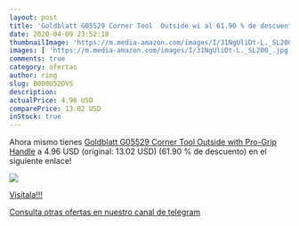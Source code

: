 ```yaml
---
layout: post
title: 'Goldblatt G05529 Corner Tool  Outside wi al 61.90 % de descuento'
date: 2020-04-09 23:52:18
thumbnailImage: 'https://m.media-amazon.com/images/I/31NgUliDt-L._SL200_.jpg'
images: [ 'https://m.media-amazon.com/images/I/31NgUliDt-L._SL200_.jpg' ]
comments: true
category: ofertas
author: ring
slug: B000U52OVS
description:
actualPrice: 4.96 USD
comparePrice: 13.02 USD
inStock: true
---
```


Ahora mismo tienes [Goldblatt G05529 Corner Tool  Outside with Pro-Grip Handle](https://www.amazon.com/dp/B000U52OVS/?tag=redken08-20) a 4.96 USD (original: 13.02 USD) (61.90 %  de descuento) en el siguiente enlace!

[![](https://m.media-amazon.com/images/I/31NgUliDt-L._SL200_.jpg)](https://www.amazon.com/dp/B000U52OVS/?tag=redken08-20)

[Visítala!!!](https://www.amazon.com/dp/B000U52OVS/?tag=redken08-20)

[Consulta otras ofertas en nuestro canal de telegram](https://t.me/s/ofertas25)
